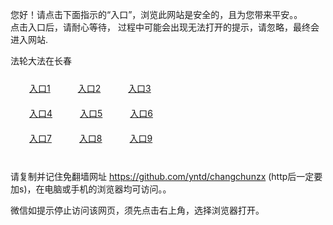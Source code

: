 您好！请点击下面指示的“入口”，浏览此网站是安全的，且为您带来平安。。 <br/>
点击入口后，请耐心等待， 过程中可能会出现无法打开的提示，请忽略，最终会进入网站. </br>

法轮大法在长春<br/>
<div style="padding:10px"><a style="margin:20px" target="_blank" href="https://dh74ghxlbs8pi.cloudfront.net/2Qpsp?vogfzs" id="ccLink1" rel="nofollow">入口1</a> <a target="_blank" style="margin:20px" href="https://d29whg17p6xgp9.cloudfront.net/2Qpsp?lzhsbh" id="ccLink2" rel="nofollow">入口2</a> <a style="margin:20px" target="_blank" href="https://d2t3u0hf9xz7o9.cloudfront.net/2Qpsp?svwgnh" id="ccLink3" rel="nofollow">入口3</a></div>

<div style="padding:10px" ><a style="margin:20px" target="_blank" href="https://dh74ghxlbs8pi.cloudfront.net/2Qpsp?vogfzs" id="ccLink4" rel="nofollow">入口4</a> <a style="margin:20px" href="https://d29whg17p6xgp9.cloudfront.net/2Qpsp?lzhsbh" target="_blank" id="ccLink5" rel="nofollow">入口5</a> <a style="margin:20px" href="https://d2t3u0hf9xz7o9.cloudfront.net/2Qpsp?svwgnh" target="_blank" id="ccLink6" rel="nofollow">入口6</a></div>

<div style="padding:10px"><a style="margin:20px" target="_blank" href="https://dh74ghxlbs8pi.cloudfront.net/2Qpsp?vogfzs" id="ccLink7" rel="nofollow">入口7</a> <a style="margin:20px" href="https://d29whg17p6xgp9.cloudfront.net/2Qpsp?lzhsbh" target="_blank" id="ccLink8" rel="nofollow">入口8</a> <a style="margin:20px" target="_blank" href="https://d2t3u0hf9xz7o9.cloudfront.net/2Qpsp?svwgnh" id="ccLink9" rel="nofollow">入口9</a></div>

<br/>



请复制并记住免翻墙网址 https://github.com/yntd/changchunzx (http后一定要加s)，在电脑或手机的浏览器均可访问。。<br/>

微信如提示停止访问该网页，须先点击右上角，选择浏览器打开。
